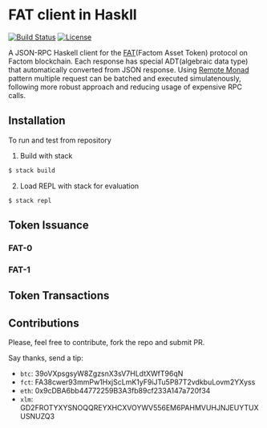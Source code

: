 # FAT client in Haskll

[![Build Status](https://travis-ci.com/kompendium-llc/fat-haskell.svg?branch=master)](https://travis-ci.com/kompendium-llc/fat-haskell)
[![License](https://img.shields.io/badge/license-MIT-blue.svg)](https://github.com/kompendium-llc/api-rpc-factom/blob/master/LICENSE)


A JSON-RPC Haskell client for the [FAT](https://github.com/Factom-Asset-Tokens/fatd)(Factom Asset Token) protocol on Factom blockchain. Each response has special ADT(algebraic data type) that automatically converted from JSON response. Using [Remote Monad](https://ku-fpg.github.io/files/Gill-15-RemoteMonad.pdf) pattern multiple request can be batched and executed simulatenously, following more robust approach and reducing usage of expensive RPC calls.

## Installation

To run and test from repository

1. Build with stack
```bash
$ stack build
```
2. Load REPL with stack for evaluation
```
$ stack repl
```

## Token Issuance

### FAT-0


### FAT-1


## Token Transactions


## Contributions

Please, feel free to contribute, fork the repo and submit PR.


Say thanks, send a tip:

- `btc`: 39oVXpsgsyW8ZgzsnX3sV7HLdtXWfT96qN
- `fct`: FA38cwer93mmPw1HxjScLmK1yF9iJTu5P87T2vdkbuLovm2YXyss
- `eth`: 0x9cDBA6bb44772259B3A3fb89cf233A147a720f34
- `xlm`: GD2FROTYXYSNOQQREYXHCXVOYWV556EM6PAHMVUHJNJEUYTUXUSNUZQ3